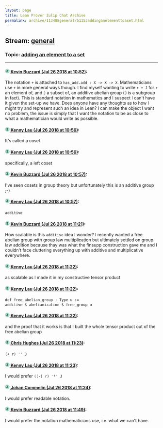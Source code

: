 ```yaml
---
layout: page
title: Lean Prover Zulip Chat Archive 
permalink: archive/113488general/51153addinganelementtoaset.html
---
```


## Stream: [general](index.html)
### Topic: [adding an element to a set](51153addinganelementtoaset.html)

---

#### [![Click to go to Zulip](../../assets/img/zulip2.png) Kevin Buzzard (Jul 26 2018 at 10:52)](https://leanprover.zulipchat.com/#narrow/stream/113488-general/topic/adding%20an%20element%20to%20a%20set/near/130330334):
The notation `+` is attached to `has_add.add : X -> X -> X`. Mathematicians use `+` in more general ways though. I find myself wanting to write `r + J` for `r` an element of, and `J` a subset of, an additive abelian group (`J` is a subgroup in fact). This is standard notation in mathematics and I suspect I can't have it given the set-up we have. Does anyone have any thoughts as to how I might try and represent such an idea in Lean? I can make the object I want no problem, the issue is simply that I want the notation to be as close to what a mathematician would write as possible.

#### [![Click to go to Zulip](../../assets/img/zulip2.png) Kenny Lau (Jul 26 2018 at 10:56)](https://leanprover.zulipchat.com/#narrow/stream/113488-general/topic/adding%20an%20element%20to%20a%20set/near/130330459):
It's called a coset.

#### [![Click to go to Zulip](../../assets/img/zulip2.png) Kenny Lau (Jul 26 2018 at 10:56)](https://leanprover.zulipchat.com/#narrow/stream/113488-general/topic/adding%20an%20element%20to%20a%20set/near/130330461):
specifically, a left coset

#### [![Click to go to Zulip](../../assets/img/zulip2.png) Kevin Buzzard (Jul 26 2018 at 10:57)](https://leanprover.zulipchat.com/#narrow/stream/113488-general/topic/adding%20an%20element%20to%20a%20set/near/130330474):
I've seen cosets in group theory but unfortunately this is an additive group ;-)

#### [![Click to go to Zulip](../../assets/img/zulip2.png) Kenny Lau (Jul 26 2018 at 10:57)](https://leanprover.zulipchat.com/#narrow/stream/113488-general/topic/adding%20an%20element%20to%20a%20set/near/130330478):
`additive`

#### [![Click to go to Zulip](../../assets/img/zulip2.png) Kevin Buzzard (Jul 26 2018 at 11:21)](https://leanprover.zulipchat.com/#narrow/stream/113488-general/topic/adding%20an%20element%20to%20a%20set/near/130331527):
How scalable is this `additive` idea I wonder? I recently wanted a free abelian group with group law multiplication but ultimately settled on group law addition because thay was what the finsupp construction gave me and I couldn't face cluttering everything up with additive and multiplicative everywhere.

#### [![Click to go to Zulip](../../assets/img/zulip2.png) Kenny Lau (Jul 26 2018 at 11:22)](https://leanprover.zulipchat.com/#narrow/stream/113488-general/topic/adding%20an%20element%20to%20a%20set/near/130331592):
as scalable as I made it in my constructive tensor product

#### [![Click to go to Zulip](../../assets/img/zulip2.png) Kenny Lau (Jul 26 2018 at 11:22)](https://leanprover.zulipchat.com/#narrow/stream/113488-general/topic/adding%20an%20element%20to%20a%20set/near/130331599):
```lean
def free_abelian_group : Type u :=
additive $ abelianization $ free_group α
```

#### [![Click to go to Zulip](../../assets/img/zulip2.png) Kenny Lau (Jul 26 2018 at 11:22)](https://leanprover.zulipchat.com/#narrow/stream/113488-general/topic/adding%20an%20element%20to%20a%20set/near/130331610):
and the proof that it works is that I built the whole tensor product out of the free abelian group

#### [![Click to go to Zulip](../../assets/img/zulip2.png) Chris Hughes (Jul 26 2018 at 11:23)](https://leanprover.zulipchat.com/#narrow/stream/113488-general/topic/adding%20an%20element%20to%20a%20set/near/130331623):
`(+ r) '' J`

#### [![Click to go to Zulip](../../assets/img/zulip2.png) Kenny Lau (Jul 26 2018 at 11:23)](https://leanprover.zulipchat.com/#narrow/stream/113488-general/topic/adding%20an%20element%20to%20a%20set/near/130331660):
I would prefer `((-) r) ⁻¹' J`

#### [![Click to go to Zulip](../../assets/img/zulip2.png) Johan Commelin (Jul 26 2018 at 11:24)](https://leanprover.zulipchat.com/#narrow/stream/113488-general/topic/adding%20an%20element%20to%20a%20set/near/130331735):
I would prefer readable notation.

#### [![Click to go to Zulip](../../assets/img/zulip2.png) Kevin Buzzard (Jul 26 2018 at 11:49)](https://leanprover.zulipchat.com/#narrow/stream/113488-general/topic/adding%20an%20element%20to%20a%20set/near/130332818):
I would prefer the notation mathematicians use, i.e. what we can't have.

